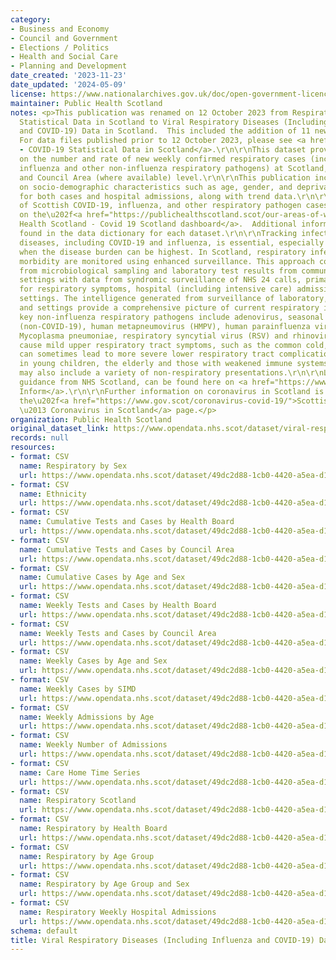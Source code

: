 ```yaml
---
category:
- Business and Economy
- Council and Government
- Elections / Politics
- Health and Social Care
- Planning and Development
date_created: '2023-11-23'
date_updated: '2024-05-09'
license: https://www.nationalarchives.gov.uk/doc/open-government-licence/version/3/
maintainer: Public Health Scotland
notes: <p>This publication was renamed on 12 October 2023 from Respiratory Infection
  Statistical Data in Scotland to Viral Respiratory Diseases (Including Influenza
  and COVID-19) Data in Scotland.  This included the addition of 11 new datasets.
  For data files published prior to 12 October 2023, please see <a href="https://www.opendata.nhs.scot/dataset/covid-19-in-scotland">Archived
  - COVID-19 Statistical Data in Scotland</a>.\r\n\r\nThis dataset provides information
  on the number and rate of new weekly confirmed respiratory cases (including COVID-19,
  influenza and other non-influenza respiratory pathogens) at Scotland, NHS Board
  and Council Area (where available) level.\r\n\r\nThis publication includes information
  on socio-demographic characteristics such as age, gender, and deprivation status
  for both cases and hospital admissions, along with trend data.\r\n\r\nData visualisation
  of Scottish COVID-19, influenza, and other respiratory pathogen cases is available
  on the\u202f<a href="https://publichealthscotland.scot/our-areas-of-work/health-protection/infectious-diseases/covid-19/covid-19-data-and-intelligence/covid-19-daily-cases-in-scotland-dashboard/overview-of-the-covid-19-respiratory-surveillance-dashboard/">Public
  Health Scotland - Covid 19 Scotland dashboard</a>.  Additional information can be
  found in the data dictionary for each dataset.\r\n\r\nTracking infectious respiratory
  diseases, including COVID-19 and influenza, is essential, especially in the winter
  when the disease burden can be highest. In Scotland, respiratory infection and associated
  morbidity are monitored using enhanced surveillance. This approach combines data
  from microbiological sampling and laboratory test results from community and hospital
  settings with data from syndromic surveillance of NHS 24 calls, primary care consultations
  for respiratory symptoms, hospital (including intensive care) admissions and other
  settings. The intelligence generated from surveillance of laboratory, syndromic
  and settings provide a comprehensive picture of current respiratory illness in Scotland.\r\n\r\nThe
  key non-influenza respiratory pathogens include adenovirus, seasonal coronaviruses
  (non-COVID-19), human metapneumovirus (HMPV), human parainfluenza virus (HPIV),
  Mycoplasma pneumoniae, respiratory syncytial virus (RSV) and rhinovirus. These mostly
  cause mild upper respiratory tract symptoms, such as the common cold, but infection
  can sometimes lead to more severe lower respiratory tract complications, especially
  in young children, the elderly and those with weakened immune systems. Symptoms
  may also include a variety of non-respiratory presentations.\r\n\r\nLatest COVID-19
  guidance from NHS Scotland, can be found here on <a href="https://www.nhsinform.scot/illnesses-and-conditions/infections-and-poisoning/coronavirus-covid-19#stay-at-home-advice">NHS
  Inform</a>.\r\n\r\nFurther information on coronavirus in Scotland is available on
  the\u202f<a href="https://www.gov.scot/coronavirus-covid-19/">Scottish Government
  \u2013 Coronavirus in Scotland</a> page.</p>
organization: Public Health Scotland
original_dataset_link: https://www.opendata.nhs.scot/dataset/viral-respiratory-diseases-including-influenza-and-covid-19-data-in-scotland
records: null
resources:
- format: CSV
  name: Respiratory by Sex
  url: https://www.opendata.nhs.scot/dataset/49dc2d88-1cb0-4420-a5ea-d1bbada62fb2/resource/bfd4b329-c414-4a13-8892-58994bc739c5/download/respiratory_sex_20240508.csv
- format: CSV
  name: Ethnicity
  url: https://www.opendata.nhs.scot/dataset/49dc2d88-1cb0-4420-a5ea-d1bbada62fb2/resource/8e20c7ce-c503-45ae-b5dc-ba7c523c0a7c/download/ethnicity_20240508.csv
- format: CSV
  name: Cumulative Tests and Cases by Health Board
  url: https://www.opendata.nhs.scot/dataset/49dc2d88-1cb0-4420-a5ea-d1bbada62fb2/resource/e0339915-81de-4adb-9301-038d8189d3b2/download/cumulative_tests_cases_hb_20240508.csv
- format: CSV
  name: Cumulative Tests and Cases by Council Area
  url: https://www.opendata.nhs.scot/dataset/49dc2d88-1cb0-4420-a5ea-d1bbada62fb2/resource/0b8b9838-8023-46a7-a915-614148d999e6/download/cumulative_tests_cases_ca_20240508.csv
- format: CSV
  name: Cumulative Cases by Age and Sex
  url: https://www.opendata.nhs.scot/dataset/49dc2d88-1cb0-4420-a5ea-d1bbada62fb2/resource/d0ad59a3-431d-4b56-86fc-a04a2247fbd0/download/cumulative_cases_age_sex_20240508.csv
- format: CSV
  name: Weekly Tests and Cases by Health Board
  url: https://www.opendata.nhs.scot/dataset/49dc2d88-1cb0-4420-a5ea-d1bbada62fb2/resource/2803acc8-8ec3-4c4a-81a5-f10952bf66f4/download/weekly_tests_cases_hb_20240508.csv
- format: CSV
  name: Weekly Tests and Cases by Council Area
  url: https://www.opendata.nhs.scot/dataset/49dc2d88-1cb0-4420-a5ea-d1bbada62fb2/resource/591a0262-6827-4261-a115-46f33e3a9225/download/weekly_tests_cases_ca_20240508.csv
- format: CSV
  name: Weekly Cases by Age and Sex
  url: https://www.opendata.nhs.scot/dataset/49dc2d88-1cb0-4420-a5ea-d1bbada62fb2/resource/3bedb666-48e7-46f0-92de-11a3c45c1ebb/download/weekly_cases_age_sex_20240508.csv
- format: CSV
  name: Weekly Cases by SIMD
  url: https://www.opendata.nhs.scot/dataset/49dc2d88-1cb0-4420-a5ea-d1bbada62fb2/resource/f131c72e-2541-45ae-8d77-11329bfcd11e/download/weekly_cases_simd_20240508.csv
- format: CSV
  name: Weekly Admissions by Age
  url: https://www.opendata.nhs.scot/dataset/49dc2d88-1cb0-4420-a5ea-d1bbada62fb2/resource/e78dce4a-da70-4b31-be34-574da93ee503/download/weekly_admissions_agebd_20240508.csv
- format: CSV
  name: Weekly Number of Admissions
  url: https://www.opendata.nhs.scot/dataset/49dc2d88-1cb0-4420-a5ea-d1bbada62fb2/resource/d304beee-badd-4d4d-b6cf-19651b303676/download/weekly_admissions_occupancy_hb_20240508.csv
- format: CSV
  name: Care Home Time Series
  url: https://www.opendata.nhs.scot/dataset/49dc2d88-1cb0-4420-a5ea-d1bbada62fb2/resource/96cd8673-8a91-4ca6-81db-c15cadd6ad51/download/care_home_time_series_20240508.csv
- format: CSV
  name: Respiratory Scotland
  url: https://www.opendata.nhs.scot/dataset/49dc2d88-1cb0-4420-a5ea-d1bbada62fb2/resource/5032c2b9-a206-4024-9536-5fdf345c8483/download/respiratory_scot_20240508.csv
- format: CSV
  name: Respiratory by Health Board
  url: https://www.opendata.nhs.scot/dataset/49dc2d88-1cb0-4420-a5ea-d1bbada62fb2/resource/6487a903-b0d1-431b-bc75-f0e2380ea3d1/download/respiratory_hb_20240508.csv
- format: CSV
  name: Respiratory by Age Group
  url: https://www.opendata.nhs.scot/dataset/49dc2d88-1cb0-4420-a5ea-d1bbada62fb2/resource/378fb6c1-fc57-410a-94ff-a4c9722938c1/download/respiratory_age_20240508.csv
- format: CSV
  name: Respiratory by Age Group and Sex
  url: https://www.opendata.nhs.scot/dataset/49dc2d88-1cb0-4420-a5ea-d1bbada62fb2/resource/993f4332-75ca-493b-b88b-1176e1165d62/download/respiratory_age_sex_20240508.csv
- format: CSV
  name: Respiratory Weekly Hospital Admissions
  url: https://www.opendata.nhs.scot/dataset/49dc2d88-1cb0-4420-a5ea-d1bbada62fb2/resource/75201270-269c-431b-9808-e52efe4c7b25/download/weekly_respiratory_admissions_hb_20240508.csv
schema: default
title: Viral Respiratory Diseases (Including Influenza and COVID-19) Data in Scotland
---
```

